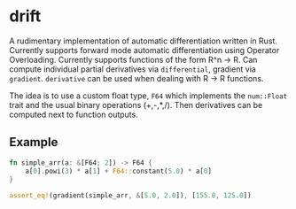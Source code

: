 # drift

A rudimentary implementation of automatic differentiation written in Rust. Currently supports forward mode 
automatic differentiation using Operator Overloading. Currently supports functions of the form R^n -> R. 
Can compute individual partial derivatives via `differential`, gradient via `gradient`. `derivative` can be used when
dealing with R -> R functions. 

The idea is to use a custom float type, `F64` which implements the `num::Float` trait and the usual binary operations
(+,-,*,/). Then derivatives can be computed next to function outputs. 

## Example

```rust
fn simple_arr(a: &[F64; 2]) -> F64 {
    a[0].powi(3) * a[1] + F64::constant(5.0) * a[0]
}
    
assert_eq!(gradient(simple_arr, &[5.0, 2.0]), [155.0, 125.0])


```
